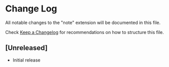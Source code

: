 # Change Log

All notable changes to the "note" extension will be documented in this file.

Check [Keep a Changelog](http://keepachangelog.com/) for recommendations on how to structure this file.

## [Unreleased]

- Initial release
